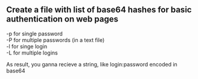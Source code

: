 ## Create a file with list of base64 hashes for basic authentication on web pages

-p for single password  
-P for multiple passwords (in a text file)  
-l for singe login  
-L for multiple logins  

As result, you ganna recieve a string, like login:password encoded in base64

